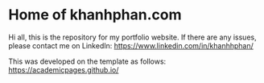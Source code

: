# Home of khanhphan.com

Hi all, this is the repository for my portfolio website. 
If there are any issues, please contact me on LinkedIn: https://www.linkedin.com/in/khanhhphan/

This was developed on the template as follows: https://academicpages.github.io/